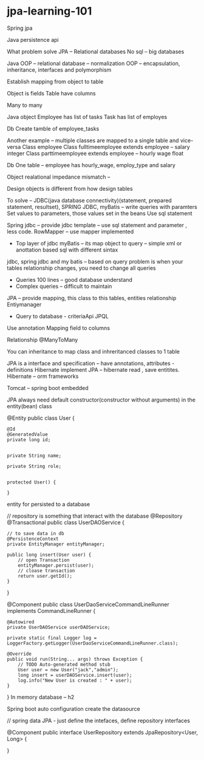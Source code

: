 # jpa-learning-101



Spring jpa


Java persistence api

What problem solve JPA – 
Relational databases
No sql – big databases

Java OOP – relational database – normalization
OOP – encapsulation, inheritance, interfaces and polymorphism

Establish mapping from object to table

Object is fields
Table have columns

Many to many

Java object
Employee has list of tasks
Task has list of employes

Db
Create tamble of employee_tasks

Another example – multiple classes are mapped to a single table and vice-versa
Class employee
Class fulltimeemployee extends employee – salary integer
Class parttimeemployee extends employee – hourly wage float

Db
One table – employee  has hourly_wage, employ_type and salary


Object realational impedance mismatch – 

Design objects is different from how design tables

 To solve – JDBC(java database connectivity)(statement, prepared statement, resultset), SPRING JDBC, myBatis – write queries with paramters
 Set values to parameters, those values set in the beans
Use sql statement

Spring jdbc – provide jdbc template – use sql statement and parameter , less code.
RowMapper – use mapper implemented
-	Top layer of jdbc
myBatis – its map object to query – simple xml or anottation based
sql with different sintax

jdbc, spring jdbc and my batis – based on query
problem is when your tables relationship changes, you need to change all queries
-	Queries 100 lines – good database understand
-	Complex queries – difficult to maintain

JPA – provide mapping, this class to this tables, entities relationship
Entiymanager

-	Query to database - 
criteriaApi 
JPQL

Use annotation 
Mapping field to columns

Relationship
@ManyToMany


You can inheritance to map class and inhreritanced classes to 1 table


JPA is a interface and specification – have annotations, attributes - definitions
Hibernate implement JPA – hibernate read , save entitites.
Hibernate – orm frameworks

Tomcat – spring boot embedded

JPA always need default constructor(constructor without arguments) in the entity(bean) class 

@Entity
public class User {

    @Id
    @GeneratedValue
    private long id;
    

    private String name;
    
    private String role;
    

    protected User() {

    }


entity for persisted to a database


// repository is something that interact with the database
@Repository
@Transactional
public class UserDAOService {

    // to save data in db
    @PersistenceContext
    private EntityManager entityManager; 
    
    public long insert(User user) {
        // open Transaction
        entityManager.persist(user);
        // cloase transaction
        return user.getId();
    }
}





@Component
public class UserDaoServiceCommandLineRunner implements CommandLineRunner {

    @Autowired
    private UserDAOService userDAOService;

    private static final Logger log = LoggerFactory.getLogger(UserDaoServiceCommandLineRunner.class);

    @Override
    public void run(String... args) throws Exception {
        // TODO Auto-generated method stub
        User user = new User("jack","admin");
        long insert = userDAOService.insert(user);
        log.info("New User is created : " + user);
    }
    
}
In memory database – h2 

Spring boot auto configuration create the datasource

// spring data JPA - just define the intefaces, define repository interfaces

@Component
public interface UserRepository extends JpaRepository<User, Long> {
    
}


